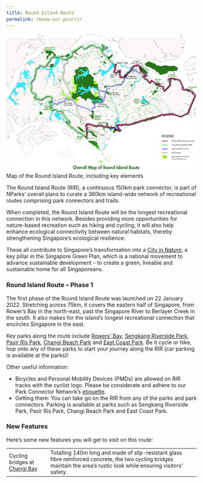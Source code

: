 ```yaml
---
title: Round Island Route
permalink: /know-our-pcn/rir
---
```

![Alt text for image on Isomer site](/images/RIR%20map.jpg)
Map of the Round Island Route, including key elements


The Round Island Route (RIR), a continuous 150km park connector, is part of NParks’ overall plans to curate a 360km island-wide network of recreational routes comprising park connectors and trails.

When completed, the Round Island Route will be the longest recreational connection in this network. Besides providing more opportunities for nature-based recreation such as hiking and cycling, it will also help enhance ecological connectivity between natural habitats, thereby strengthening Singapore’s ecological resilience.

These all contribute to Singapore’s transformation into a [City in Nature](https://www.nparks.gov.sg/about-us/city-in-nature), a key pillar in the Singapore Green Plan, which is a national movement to advance sustainable development – to create a green, liveable and sustainable home for all Singaporeans. 

### Round Island Route – Phase 1
The first phase of the Round Island Route was launched on 22 January 2022. Stretching across 75km, it covers the eastern half of Singapore, from Rower’s Bay in the north-east, past the Singapore River to Berlayer Creek in the south. It also makes for the island’s longest recreational connection that encircles Singapore in the east.

Key parks along the route include [Rowers’ Bay](https://www.nparks.gov.sg/gardens-parks-and-nature/parks-and-nature-reserves/lower-seletar-reservoir-park/rowers-bay), [Sengkang Riverside Park](https://www.nparks.gov.sg/gardens-parks-and-nature/parks-and-nature-reserves/sengkang-riverside-park), [Pasir Ris Park](https://www.nparks.gov.sg/gardens-parks-and-nature/park-connector-network/pasir-ris-park), [Changi Beach Park](https://www.nparks.gov.sg/gardens-parks-and-nature/park-connector-network/changi-beach-park) and [East Coast Park](https://www.nparks.gov.sg/gardens-parks-and-nature/park-connector-network/east-coast-park). Be it cycle or hike, hop onto any of these parks to start your journey along the RIR (car parking is available at the parks)!

Other useful information:

* Bicycles and Personal Mobility Devices (PMDs) are allowed on RIR tracks with the cyclist logo. Please be considerate and adhere to our Park Connector Network’s [etiquette](https://www.nparks.gov.sg/gardens-parks-and-nature/dos-and-donts/pcn-etiquette). 
* Getting there:
You can take go on the RIR from any of the parks and park connectors. Parking is available at parks such as Sengkang Riverside Park, Pasir Ris Park, Changi Beach Park and East Coast Park.

### New Features
Here’s some new features you will get to visit on this route:

|  | | 
| -------- | -------- | 
| Cycling bridges at [Changi Bay](https://www.nparks.gov.sg/gardens-parks-and-nature/park-connector-network/changi-bay-pc)| Totalling 140m long and made of slip-resistant glass fibre reinforced concrete, the two cycling bridges maintain the area’s rustic look while ensuring visitors’ safety.     |